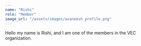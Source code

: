 ```yaml
---
name: "Rishi"
role: "Member"
image_url: "/assets/images/avaneesh_profile.png"
---
```

Hello my name is Rishi, and I am one of the members in the VEC organization.
